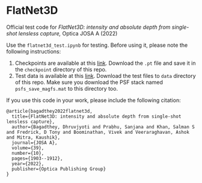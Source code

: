 # FlatNet3D
Official test code for *FlatNet3D: intensity and absolute depth from single-shot lensless capture,* Optica JOSA A (2022)

Use the ```flatnet3d_test.ipynb``` for testing. Before using it, please note the following instructions:
1. Checkpoints are available at this [link](https://www.dropbox.com/s/d72bskg1swxaaal/model_2dunet_50dB_reg_50.pt?dl=0). Download the ```.pt``` file and save it in the ```checkpoint``` directory of this repo.
2. Test data is available at this [link](https://www.dropbox.com/sh/3u2oe8gscj38hx8/AADIUhmPK0qTmsOHqnwX_jrRa?dl=0). Download the test files to ```data``` directory of this repo. Make sure you download the PSF stack named ```psfs_save_magfs.mat``` to this directory too. 

If you use this code in your work, please include the following citation:
```
@article{bagadthey2022flatnet3d,
  title={FlatNet3D: intensity and absolute depth from single-shot lensless capture},
  author={Bagadthey, Dhruvjyoti and Prabhu, Sanjana and Khan, Salman S and Fredrick, D Tony and Boominathan, Vivek and Veeraraghavan, Ashok and Mitra, Kaushik},
  journal={JOSA A},
  volume={39},
  number={10},
  pages={1903--1912},
  year={2022},
  publisher={Optica Publishing Group}
}
```
